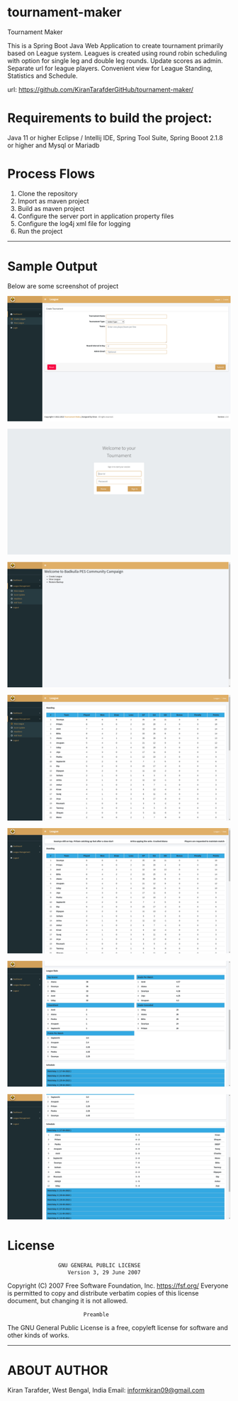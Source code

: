 # tournament-maker

Tournament Maker

This is a Spring Boot Java Web Application to create tournament primarily based on League system. Leagues is created using round robin scheduling with option for single leg and double leg rounds. 
Update scores as admin. Separate url for league players.
Convenient view for League Standing, Statistics and Schedule.

url: https://github.com/KiranTarafderGitHub/tournament-maker/

# Requirements to build the project:

Java 11 or higher
Eclipse / Intellij IDE,  Spring Tool Suite, Spring Booot 2.1.8 or higher and Mysql or Mariadb

# Process Flows

1. Clone the repository
2. Import as maven project
3. Build as maven project
4. Configure the server port in application property files
5. Configure the log4j xml file for logging
6. Run the project

---------------------------------------------------------------------------------------------------------------------------------------------------------
# Sample Output

Below are some screenshot of project

![Create League](https://github.com/KiranTarafderGitHub/tournament-maker/blob/main/.github/images/Screenshot%20from%202022-04-25%2019-33-09.png)

![Create League](https://github.com/KiranTarafderGitHub/tournament-maker/blob/main/.github/images/Screenshot%20from%202022-04-25%2019-33-28.png)

![Create League](https://github.com/KiranTarafderGitHub/tournament-maker/blob/main/.github/images/Screenshot%20from%202022-04-25%2019-33-38.png)

![Create League](https://github.com/KiranTarafderGitHub/tournament-maker/blob/main/.github/images/Screenshot%20from%202022-04-25%2019-33-51.png)

![Create League](https://github.com/KiranTarafderGitHub/tournament-maker/blob/main/.github/images/Screenshot%20from%202022-04-25%2019-34-38.png)

![Create League](https://github.com/KiranTarafderGitHub/tournament-maker/blob/main/.github/images/Screenshot%20from%202022-04-25%2019-34-47.png)

![Create League](https://github.com/KiranTarafderGitHub/tournament-maker/blob/main/.github/images/Screenshot%20from%202022-04-25%2019-34-52.png)


# License

                    GNU GENERAL PUBLIC LICENSE
                       Version 3, 29 June 2007

 Copyright (C) 2007 Free Software Foundation, Inc. <https://fsf.org/>
 Everyone is permitted to copy and distribute verbatim copies
 of this license document, but changing it is not allowed.

                            Preamble

  The GNU General Public License is a free, copyleft license for
software and other kinds of works.

---------------------------------------------------------------------------------------------------------------------------------

# ABOUT AUTHOR

Kiran Tarafder,
West Bengal, India
Email: informkiran09@gmail.com
